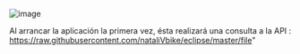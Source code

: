 ![image](https://github.com/nataliainformatica/proyectos/assets/113176659/f6e30bd8-6b09-46da-a619-53985c2c509f)


Al arrancar la aplicación la primera vez, ésta realizará una consulta a la API : 
https://raw.githubusercontent.com/nataliVbike/eclipse/master/file"
